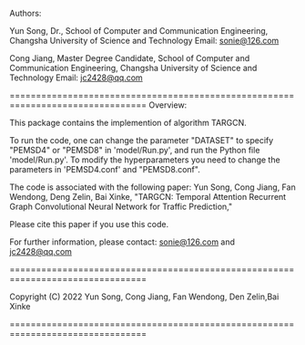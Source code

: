 Authors: 

Yun Song,
Dr.,
School of Computer and Communication Engineering, 
Changsha University of Science and Technology
Email: sonie@126.com

Cong Jiang,
Master Degree Candidate,
School of Computer and Communication Engineering, 
Changsha University of Science and Technology
Email: jc2428@qq.com

================================================================================
Overview:

This package contains the implemention of algorithm TARGCN.  

To run the code, one can change the parameter "DATASET" to specify "PEMSD4" or "PEMSD8" in 'model/Run.py', and run the Python file 'model/Run.py'. 
To modify the hyperparameters you need to change the parameters in 'PEMSD4.conf' and "PEMSD8.conf".
  
The code is associated with the following paper: 
Yun Song, Cong Jiang, Fan Wendong, Deng Zelin, Bai Xinke, "TARGCN: Temporal Attention Recurrent 
Graph Convolutional Neural Network for Traffic Prediction," 
   
Please cite this paper if you use this code. 
 
For further information, please contact: sonie@126.com and jc2428@qq.com

================================================================================

Copyright (C) 2022 Yun Song, Cong Jiang, Fan Wendong, Den Zelin,Bai Xinke

================================================================================
